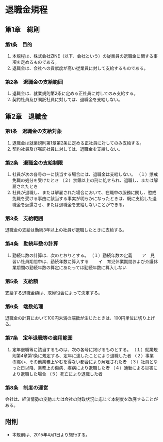 # 退職金規程

## 第1章　総則

### 第1条　目的

1. 本規程は、株式会社ZINE（以下、会社という）の従業員の退職金に関する事項を定めるものである。
2. 退職金は、会社への貢献度が高い従業員に対して支給するものである。

### 第2条　退職金の支給範囲

1. 退職金は、就業規則第2条に定める正社員に対してのみ支給する。
2. 契約社員及び嘱託社員に対しては、退職金を支給しない。

## 第2章　退職金

### 第1条　退職金の支給対象

1. 退職金は就業規則第1章第2条に定める正社員に対してのみ支給する。
2. 契約社員及び嘱託社員に対しては、退職金を支給しない。

### 第2条　退職金の支給制限

1. 社員が次の各号の一に該当する場合には、退職金は支給しない。
（１）懲戒免職の処分を受けたとき
（２）禁錮以上の刑に処せられ、退職し、または解雇されたとき
2. 社員が退職し、または解雇された場合において、在職中の服務に関し、懲戒免職を受ける事由に該当する事実が明らかになったときは、既に支給した退職金を返還させ、または退職金を支給しないことができる。

### 第3条　支給範囲
退職金の支給は勤続3年以上の社員が退職したときに支給する。

### 第4条　勤続年数の計算
1. 勤続年数の計算は、次のとおりとする。
（１）勤続年数の定義
　　ア　見習い社員期間中は、勤続年数に算入する
　　イ　育児休業期間および介護休業期間の勤続年数の算定にあたっては勤続年数に算入しない

### 第5条　支給額
支給する退職金額は、取締役会によって決定する。

### 第6条　端数処理
退職金の計算において100円未満の端数が生じたときは、100円単位に切り上げる。

### 第7条　定年退職等の適用範囲
1. 定年退職等に該当するものは、次の各号に掲げるものとする。
（１）就業規則第4章第1条に規定する、定年に達したことにより退職した者
（２）事業の縮小、その他業務上やむを得ない都合により解雇された者
（３）社員となった日以降、業務上の傷病、疾病により退職した者
（４）通勤による災害により退職した場合
（５）死亡により退職した者

### 第8条　制度の運営
会社は、経済情勢の変動または会社の財政状況に応じて本制度を改廃することがある。

## 附則

* 本規則は、2015年4月1日より施行する。
